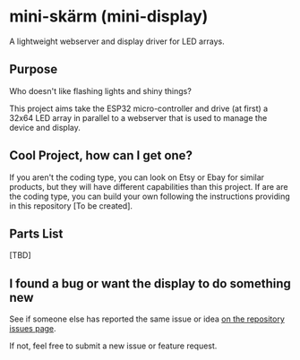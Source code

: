 # mini-skärm (mini-display)
A lightweight webserver and display driver for LED arrays.

## Purpose
Who doesn't like flashing lights and shiny things?

This project aims take the ESP32 micro-controller and drive (at first) a 32x64 LED array in parallel to a webserver that is used to manage the device and display.

## Cool Project, how can I get one?
If you aren't the coding type, you can look on Etsy or Ebay for similar products, but they will have different capabilities than this project.
If are are the coding type, you can build your own following the instructions providing in this repository [To be created].

## Parts List
[TBD]

## I found a bug or want the display to do something new
See if someone else has reported the same issue or idea [on the repository issues page](https://github.com/NimbleEngineer21/mini-skarm/issues).

If not, feel free to submit a new issue or feature request.
